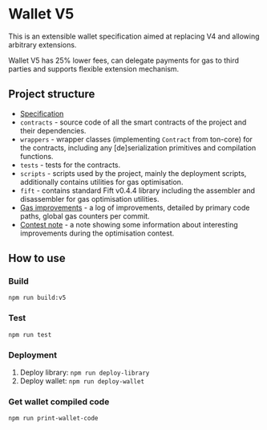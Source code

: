# Wallet V5

This is an extensible wallet specification aimed at replacing V4 and allowing arbitrary extensions.

Wallet V5 has 25% lower fees, can delegate payments for gas to third parties and supports flexible extension mechanism.

## Project structure

-   [Specification](Specification.md)
-   `contracts` - source code of all the smart contracts of the project and their dependencies.
-   `wrappers` - wrapper classes (implementing `Contract` from ton-core) for the contracts, including any [de]serialization primitives and compilation functions.
-   `tests` - tests for the contracts.
-   `scripts` - scripts used by the project, mainly the deployment scripts, additionally contains utilities for gas optimisation.
-   `fift` - contains standard Fift v0.4.4 library including the assembler and disassembler for gas optimisation utilities.
-   [Gas improvements](Improvements.rst) - a log of improvements, detailed by primary code paths, global gas counters per commit.
-   [Contest note](Contest.md) - a note showing some information about interesting improvements during the optimisation contest.

## How to use

### Build

`npm run build:v5`

### Test

`npm run test`

### Deployment
1. Deploy library: `npm run deploy-library`
2. Deploy wallet: `npm run deploy-wallet`

### Get wallet compiled code

`npm run print-wallet-code`
